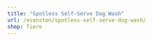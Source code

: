 ```yaml
---
title: "Spotless Self-Serve Dog Wash"
url: /evanston/spotless-self-serve-dog-wash/
shop: Tiere
---
```


